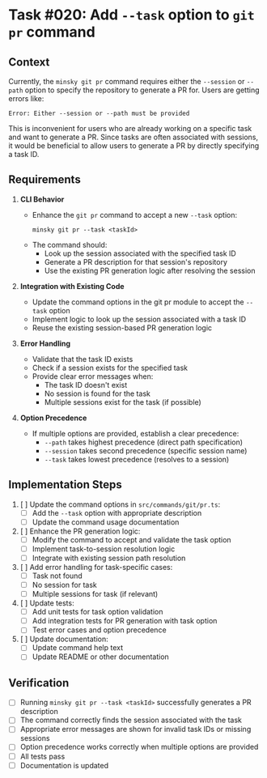 # Task #020: Add `--task` option to `git pr` command

## Context

Currently, the `minsky git pr` command requires either the `--session` or `--path` option to specify the repository to generate a PR for. Users are getting errors like:

```
Error: Either --session or --path must be provided
```

This is inconvenient for users who are already working on a specific task and want to generate a PR. Since tasks are often associated with sessions, it would be beneficial to allow users to generate a PR by directly specifying a task ID.

## Requirements

1. **CLI Behavior**
   - Enhance the `git pr` command to accept a new `--task` option:
     ```
     minsky git pr --task <taskId>
     ```
   - The command should:
     - Look up the session associated with the specified task ID
     - Generate a PR description for that session's repository
     - Use the existing PR generation logic after resolving the session

2. **Integration with Existing Code**
   - Update the command options in the git pr module to accept the `--task` option
   - Implement logic to look up the session associated with a task ID
   - Reuse the existing session-based PR generation logic

3. **Error Handling**
   - Validate that the task ID exists
   - Check if a session exists for the specified task
   - Provide clear error messages when:
     - The task ID doesn't exist
     - No session is found for the task
     - Multiple sessions exist for the task (if possible)

4. **Option Precedence**
   - If multiple options are provided, establish a clear precedence:
     - `--path` takes highest precedence (direct path specification)
     - `--session` takes second precedence (specific session name)
     - `--task` takes lowest precedence (resolves to a session)

## Implementation Steps

1. [ ] Update the command options in `src/commands/git/pr.ts`:
   - [ ] Add the `--task` option with appropriate description
   - [ ] Update the command usage documentation

2. [ ] Enhance the PR generation logic:
   - [ ] Modify the command to accept and validate the task option
   - [ ] Implement task-to-session resolution logic
   - [ ] Integrate with existing session path resolution

3. [ ] Add error handling for task-specific cases:
   - [ ] Task not found
   - [ ] No session for task
   - [ ] Multiple sessions for task (if relevant)

4. [ ] Update tests:
   - [ ] Add unit tests for task option validation
   - [ ] Add integration tests for PR generation with task option
   - [ ] Test error cases and option precedence

5. [ ] Update documentation:
   - [ ] Update command help text
   - [ ] Update README or other documentation

## Verification

- [ ] Running `minsky git pr --task <taskId>` successfully generates a PR description
- [ ] The command correctly finds the session associated with the task
- [ ] Appropriate error messages are shown for invalid task IDs or missing sessions
- [ ] Option precedence works correctly when multiple options are provided
- [ ] All tests pass
- [ ] Documentation is updated 
